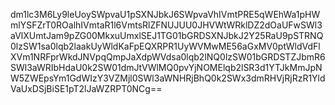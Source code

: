 dm1lc3M6Ly9leUoySWpvaU1pSXNJbkJ6SWpvaVhIVmtPRE5qWEhWa1pHWmlYSFZrT0ROalhIVmtaR1l6VmtsRlZFNUJUU0JHVWtWRklDZ2dOaUFwSWl3aVlXUmtJam9pZG00MkxuUmxlSEJ1TG01bGRDSXNJbkJ2Y25RaU9pSTRNQ0lzSW1sa0lqb2laakUyWldKaFpEQXRPR1UyWVMwME56aGxMV0ptWldVdFlXVm1NRFprWkdJNVpqQmpJaXdpWVdsa0lqb2lNQ0lzSW01bGRDSTZJbmR6SWl3aWRIbHdaU0k2SW01dmJtVWlMQ0pvYjNOMElqb2lSR3d1YTJkMmJpNW5ZWEpsYm1GdWIzY3VZMjl0SWl3aWNHRjBhQ0k2SWx3dmRHVjRjRzR1YldVaUxDSjBiSE1pT2lJaWZRPT0NCg==
